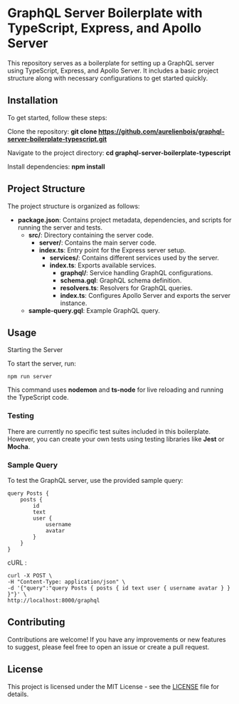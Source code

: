﻿# GraphQL Server Boilerplate with TypeScript, Express, and Apollo Server

This repository serves as a boilerplate for setting up a GraphQL server using TypeScript, Express, and Apollo Server. It includes a basic project structure along with necessary configurations to get started quickly.

## Installation

To get started, follow these steps:

Clone the repository: **git clone https://github.com/aurelienbois/graphql-server-boilerplate-typescript.git**

Navigate to the project directory: **cd graphql-server-boilerplate-typescript**

Install dependencies: **npm install**

## Project Structure

The project structure is organized as follows:

- **package.json**: Contains project metadata, dependencies, and scripts for running the server and tests.
  - **src/**: Directory containing the server code.
    - **server/**: Contains the main server code.
    - **index.ts**: Entry point for the Express server setup.
      - **services/**: Contains different services used by the server.
      - **index.ts**: Exports available services.
        - **graphql/**: Service handling GraphQL configurations.
        - **schema.gql**: GraphQL schema definition.
        - **resolvers.ts**: Resolvers for GraphQL queries.
        - **index.ts**: Configures Apollo Server and exports the server instance.
  - **sample-query.gql**: Example GraphQL query.

## Usage

Starting the Server

To start the server, run:

`npm run server`

This command uses **nodemon** and **ts-node** for live reloading and running the TypeScript code.

### Testing

There are currently no specific test suites included in this boilerplate. However, you can create your own tests using testing libraries like **Jest** or **Mocha**.

### Sample Query

To test the GraphQL server, use the provided sample query:

```
query Posts {
    posts {
        id
        text
        user {
            username
            avatar
        }
    }
}
```

cURL :

```
curl -X POST \
-H "Content-Type: application/json" \
-d '{"query":"query Posts { posts { id text user { username avatar } } }"}' \
http://localhost:8000/graphql
```

## Contributing

Contributions are welcome! If you have any improvements or new features to suggest, please feel free to open an issue or create a pull request.

## License

This project is licensed under the MIT License - see the [LICENSE](LICENSE) file for details.
